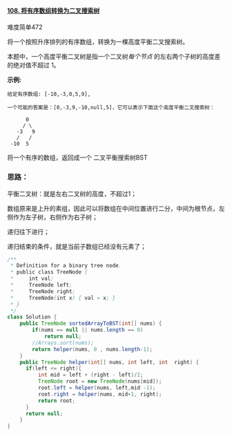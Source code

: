#### [108. 将有序数组转换为二叉搜索树](https://leetcode-cn.com/problems/convert-sorted-array-to-binary-search-tree/)

难度简单472

将一个按照升序排列的有序数组，转换为一棵高度平衡二叉搜索树。

本题中，一个高度平衡二叉树是指一个二叉树*每个节点* 的左右两个子树的高度差的绝对值不超过 1。

**示例:**

```
给定有序数组: [-10,-3,0,5,9],

一个可能的答案是：[0,-3,9,-10,null,5]，它可以表示下面这个高度平衡二叉搜索树：

      0
     / \
   -3   9
   /   /
 -10  5
```



将一个有序的数组，返回成一个  二叉平衡搜索树BST

### 思路：

平衡二叉树：就是左右二叉树的高度，不超过1；

数组原来是上升的素组，因此可以将数组在中间位置进行二分，中间为根节点，左侧作为左子树，右侧作为右子树；

递归往下进行；

递归结束的条件，就是当前子数组已经没有元素了；



```java
/**
 * Definition for a binary tree node.
 * public class TreeNode {
 *     int val;
 *     TreeNode left;
 *     TreeNode right;
 *     TreeNode(int x) { val = x; }
 * }
 */
class Solution {
    public TreeNode sortedArrayToBST(int[] nums) {
        if(nums == null || nums.length == 0)
            return null;
        //Arrays.sort(nums);
        return helper(nums, 0 , nums.length-1);
    }
    public TreeNode helper(int[] nums, int left, int  right) {
      if(left <= right){
          int mid = left + (right - left)/2;
          TreeNode root = new TreeNode(nums[mid]);
          root.left = helper(nums, left,mid -1);
          root.right = helper(nums, mid+1, right);
          return root;
      }
      return null;
    }
}
```





